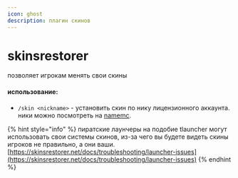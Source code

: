 ```yaml
---
icon: ghost
description: плагин скинов
---
```


# skinsrestorer

позволяет игрокам менять свои скины

#### использование:

* `/skin <nickname>` - установить скин по нику лицензионного аккаунта. ники можно посмотреть на [namemc](https://namemc.com/).

{% hint style="info" %}
пиратские лаунчеры на подобие tlauncher могут использовать свои системы скинов, из-за чего вы будете видеть скины игроков не правильно, а они ваши. [https://skinsrestorer.net/docs/troubleshooting/launcher-issues](https://skinsrestorer.net/docs/troubleshooting/launcher-issues)
{% endhint %}

